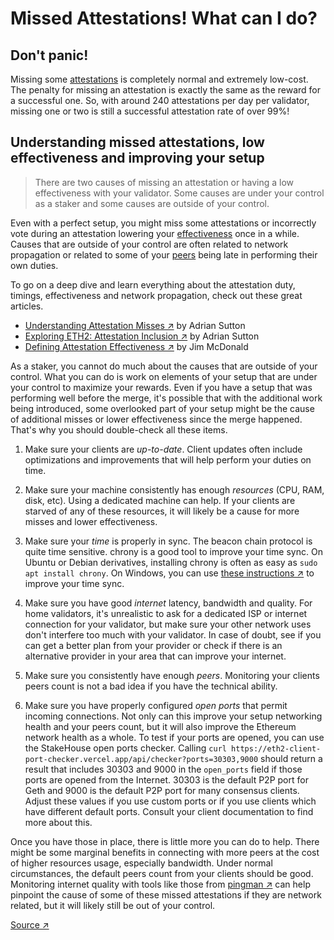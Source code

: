 # Missed Attestations! What can I do?

## Don't panic!

Missing some [attestations](../staking-glossary.md#attestation) is completely normal and extremely low-cost. The penalty for missing an attestation is exactly the same as the reward for a successful one. So, with around 240 attestations per day per validator, missing one or two is still a successful attestation rate of over 99%!

## Understanding missed attestations, low effectiveness and improving your setup

> There are two causes of missing an attestation or having a low effectiveness with your validator. Some causes are under your control as a staker and some causes are outside of your control.

Even with a perfect setup, you might miss some attestations or incorrectly vote during an attestation lowering your [effectiveness](../staking-glossary.md#effectiveness) once in a while. Causes that are outside of your control are often related to network propagation or related to some of your [peers](../staking-glossary.md#peers) being late in performing their own duties.

To go on a deep dive and learn everything about the attestation duty, timings, effectiveness and network propagation, check out these great articles.

- [Understanding Attestation Misses ↗](https://www.symphonious.net/2022/09/25/understanding-attestation-misses/) by Adrian Sutton
- [Exploring ETH2: Attestation Inclusion ↗](https://www.symphonious.net/2020/09/08/exploring-eth2-attestation-inclusion/) by Adrian Sutton
- [Defining Attestation Effectiveness ↗](https://www.attestant.io/posts/defining-attestation-effectiveness/) by Jim McDonald

As a staker, you cannot do much about the causes that are outside of your control. What you can do is work on elements of your setup that are under your control to maximize your rewards. Even if you have a setup that was performing well before the merge, it's possible that with the additional work being introduced, some overlooked part of your setup might be the cause of additional misses or lower effectiveness since the merge happened. That's why you should double-check all these items.

1. Make sure your clients are _up-to-date_. Client updates often include optimizations and improvements that will help perform your duties on time.

2. Make sure your machine consistently has enough _resources_ (CPU, RAM, disk, etc). Using a dedicated machine can help. If your clients are starved of any of these resources, it will likely be a cause for more misses and lower effectiveness.

3. Make sure your _time_ is properly in sync. The beacon chain protocol is quite time sensitive. chrony is a good tool to improve your time sync. On Ubuntu or Debian derivatives, installing chrony is often as easy as `sudo apt install chrony`. On Windows, you can use [these instructions ↗](https://www.reddit.com/r/ethstaker/comments/nfca22/an_opiniated_solution_to_improve_time_sync_on/) to improve your time sync.

4. Make sure you have good _internet_ latency, bandwidth and quality. For home validators, it's unrealistic to ask for a dedicated ISP or internet connection for your validator, but make sure your other network uses don't interfere too much with your validator. In case of doubt, see if you can get a better plan from your provider or check if there is an alternative provider in your area that can improve your internet.

5. Make sure you consistently have enough _peers_. Monitoring your clients peers count is not a bad idea if you have the technical ability.

6. Make sure you have properly configured _open ports_ that permit incoming connections. Not only can this improve your setup networking health and your peers count, but it will also improve the Ethereum network health as a whole. To test if your ports are opened, you can use the StakeHouse open ports checker. Calling `curl https://eth2-client-port-checker.vercel.app/api/checker?ports=30303,9000` should return a result that includes 30303 and 9000 in the `open_ports` field if those ports are opened from the Internet. 30303 is the default P2P port for Geth and 9000 is the default P2P port for many consensus clients. Adjust these values if you use custom ports or if you use clients which have different default ports. Consult your client documentation to find more about this.

Once you have those in place, there is little more you can do to help. There might be some marginal benefits in connecting with more peers at the cost of higher resources usage, especially bandwidth. Under normal circumstances, the default peers count from your clients should be good. Monitoring internet quality with tools like those from [pingman ↗](https://pingman.com/) can help pinpoint the cause of some of these missed attestations if they are network related, but it will likely still be out of your control.

[Source ↗](https://www.reddit.com/r/ethstaker/comments/xto0dm/understanding_missed_attestations_understanding/)
